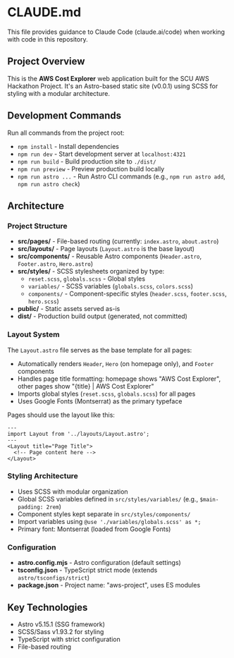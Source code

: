 # CLAUDE.md

This file provides guidance to Claude Code (claude.ai/code) when working with code in this repository.

## Project Overview

This is the **AWS Cost Explorer** web application built for the SCU AWS Hackathon Project. It's an Astro-based static site (v0.0.1) using SCSS for styling with a modular architecture.

## Development Commands

Run all commands from the project root:

- `npm install` - Install dependencies
- `npm run dev` - Start development server at `localhost:4321`
- `npm run build` - Build production site to `./dist/`
- `npm run preview` - Preview production build locally
- `npm run astro ...` - Run Astro CLI commands (e.g., `npm run astro add`, `npm run astro check`)

## Architecture

### Project Structure

- **src/pages/** - File-based routing (currently: `index.astro`, `about.astro`)
- **src/layouts/** - Page layouts (`Layout.astro` is the base layout)
- **src/components/** - Reusable Astro components (`Header.astro`, `Footer.astro`, `Hero.astro`)
- **src/styles/** - SCSS stylesheets organized by type:
  - `reset.scss`, `globals.scss` - Global styles
  - `variables/` - SCSS variables (`globals.scss`, `colors.scss`)
  - `components/` - Component-specific styles (`header.scss`, `footer.scss`, `hero.scss`)
- **public/** - Static assets served as-is
- **dist/** - Production build output (generated, not committed)

### Layout System

The `Layout.astro` file serves as the base template for all pages:
- Automatically renders `Header`, `Hero` (on homepage only), and `Footer` components
- Handles page title formatting: homepage shows "AWS Cost Explorer", other pages show "{title} | AWS Cost Explorer"
- Imports global styles (`reset.scss`, `globals.scss`) for all pages
- Uses Google Fonts (Montserrat) as the primary typeface

Pages should use the layout like this:
```astro
---
import Layout from '../layouts/Layout.astro';
---
<Layout title="Page Title">
  <!-- Page content here -->
</Layout>
```

### Styling Architecture

- Uses SCSS with modular organization
- Global SCSS variables defined in `src/styles/variables/` (e.g., `$main-padding: 2rem`)
- Component styles kept separate in `src/styles/components/`
- Import variables using `@use './variables/globals.scss' as *;`
- Primary font: Montserrat (loaded from Google Fonts)

### Configuration

- **astro.config.mjs** - Astro configuration (default settings)
- **tsconfig.json** - TypeScript strict mode (extends `astro/tsconfigs/strict`)
- **package.json** - Project name: "aws-project", uses ES modules

## Key Technologies

- Astro v5.15.1 (SSG framework)
- SCSS/Sass v1.93.2 for styling
- TypeScript with strict configuration
- File-based routing
